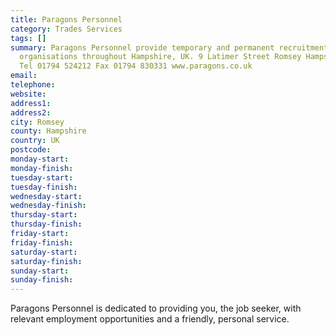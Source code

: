 ```yaml
---
title: Paragons Personnel
category: Trades Services
tags: []
summary: Paragons Personnel provide temporary and permanent recruitment services to
  organisations throughout Hampshire, UK. 9 Latimer Street Romsey Hampshire SO51 8DF
  Tel 01794 524212 Fax 01794 830331 www.paragons.co.uk
email: 
telephone: 
website: 
address1: 
address2: 
city: Romsey
county: Hampshire
country: UK
postcode: 
monday-start: 
monday-finish: 
tuesday-start: 
tuesday-finish: 
wednesday-start: 
wednesday-finish: 
thursday-start: 
thursday-finish: 
friday-start: 
friday-finish: 
saturday-start: 
saturday-finish: 
sunday-start: 
sunday-finish: 
---
```

Paragons Personnel is dedicated to providing you, the job seeker, with relevant employment opportunities and a friendly, personal service.

